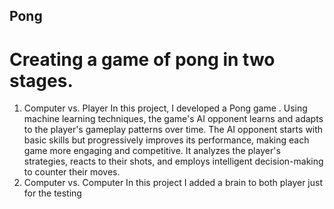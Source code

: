 ## Pong

# Creating a game of pong in two stages.
1) Computer vs. Player
   In this project, I developed a Pong game . 
   Using machine learning techniques, the game's AI opponent learns and adapts to the player's gameplay patterns over time. The AI opponent starts with basic skills but progressively improves its performance, making each game more engaging and competitive. It analyzes the player's strategies, reacts to their shots, and employs intelligent decision-making to counter their moves.
2) Computer vs. Computer
   In this project I added a brain to both player just for the testing
   
